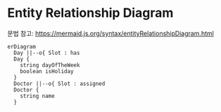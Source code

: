 # Entity Relationship Diagram

문법 참고: https://mermaid.js.org/syntax/entityRelationshipDiagram.html

```mermaid
erDiagram
  Day ||--o{ Slot : has
  Day {
    string dayOfTheWeek
    boolean isHoliday
  }
  Doctor ||--o{ Slot : assigned
  Doctor {
    string name
  }
```
